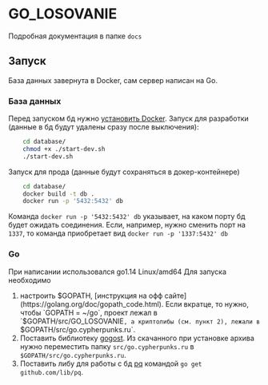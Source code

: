 # GO_LOSOVANIE

Подробная документация в папке `docs`

## Запуск
База данных завернута в Docker, сам сервер написан на Go.

### База данных
Перед запуском бд нужно [установить Docker](https://docs.docker.com/engine/install/ubuntu/).
Запуск для разработки (данные в бд будут удалены сразу после выключения):

```bash
    cd database/
    chmod +x ./start-dev.sh
    ./start-dev.sh
```

Запуск для прода (данные будут сохраняться в докер-контейнере)

```bash
    cd database/
    docker build -t db .
    docker run -p '5432:5432' db
```

Команда `docker run -p '5432:5432' db` указывает, на каком порту бд будет ожидать соединения.
Если, например, нужно сменить порт на `1337`, то команда приобретает
вид `docker run -p '1337:5432' db`

### Go
При написании использовался go1.14 Linux/amd64
Для запуска необходимо 
1. настроить $GOPATH, [инструкция на офф сайте](https://golang.org/doc/gopath_code.html). 
Если вкратце, то нужно, чтобы `GOPATH = ~/go`, проект лежал в `$GOPATH/src/GO_LOSOVANIE`,
а криптолибы (см. пункт 2), лежали в `$GOPATH/src/go.cypherpunks.ru`.
2. Поставить библиотеку [gogost](http://www.gogost.cypherpunks.ru/Download.html#Download).
Из скачанного при установке архива нужно переместить папку `src/go.cypherpunks.ru` в `$GOPATH/src/go.cypherpunks.ru`.
3. Поставить либу для работы с бд [pq](https://github.com/lib/pq) командой `go get github.com/lib/pq`.
